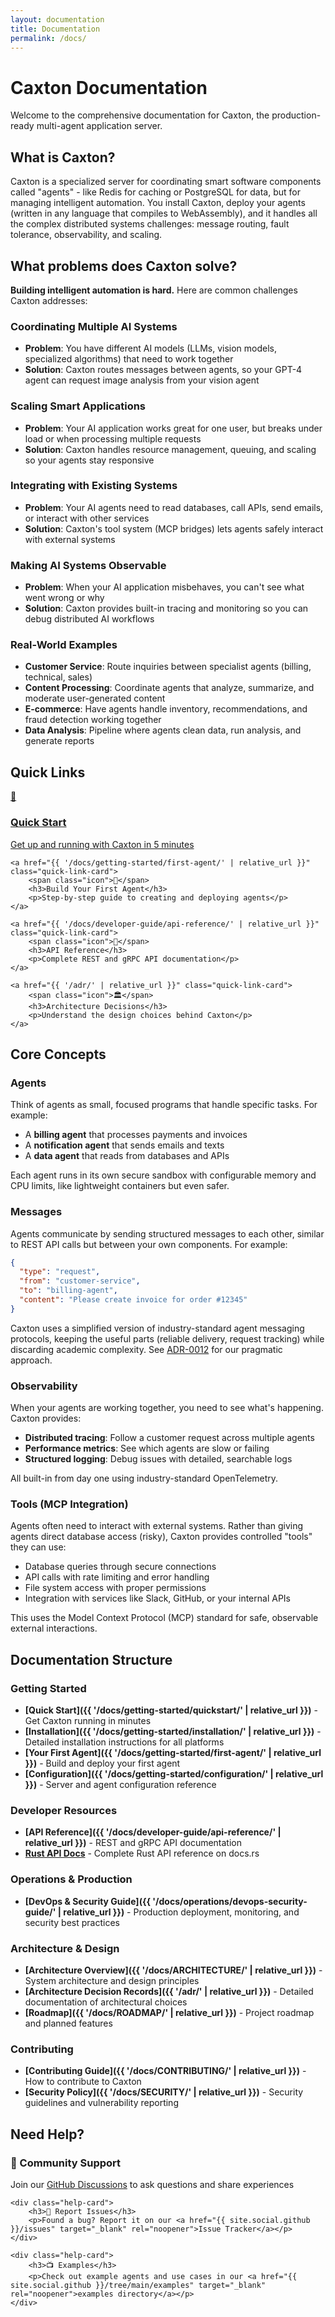 ```yaml
---
layout: documentation
title: Documentation
permalink: /docs/
---
```


# Caxton Documentation

Welcome to the comprehensive documentation for Caxton, the production-ready multi-agent application server.

## What is Caxton?

Caxton is a specialized server for coordinating smart software components called "agents" - like Redis for caching or PostgreSQL for data, but for managing intelligent automation. You install Caxton, deploy your agents (written in any language that compiles to WebAssembly), and it handles all the complex distributed systems challenges: message routing, fault tolerance, observability, and scaling.

## What problems does Caxton solve?

**Building intelligent automation is hard.** Here are common challenges Caxton addresses:

### Coordinating Multiple AI Systems
- **Problem**: You have different AI models (LLMs, vision models, specialized algorithms) that need to work together
- **Solution**: Caxton routes messages between agents, so your GPT-4 agent can request image analysis from your vision agent

### Scaling Smart Applications
- **Problem**: Your AI application works great for one user, but breaks under load or when processing multiple requests
- **Solution**: Caxton handles resource management, queuing, and scaling so your agents stay responsive

### Integrating with Existing Systems
- **Problem**: Your AI agents need to read databases, call APIs, send emails, or interact with other services
- **Solution**: Caxton's tool system (MCP bridges) lets agents safely interact with external systems

### Making AI Systems Observable
- **Problem**: When your AI application misbehaves, you can't see what went wrong or why
- **Solution**: Caxton provides built-in tracing and monitoring so you can debug distributed AI workflows

### Real-World Examples
- **Customer Service**: Route inquiries between specialist agents (billing, technical, sales)
- **Content Processing**: Coordinate agents that analyze, summarize, and moderate user-generated content  
- **E-commerce**: Have agents handle inventory, recommendations, and fraud detection working together
- **Data Analysis**: Pipeline where agents clean data, run analysis, and generate reports

## Quick Links

<div class="docs-quick-links">
    <a href="{{ '/docs/getting-started/quickstart/' | relative_url }}" class="quick-link-card">
        <span class="icon">🚀</span>
        <h3>Quick Start</h3>
        <p>Get up and running with Caxton in 5 minutes</p>
    </a>

    <a href="{{ '/docs/getting-started/first-agent/' | relative_url }}" class="quick-link-card">
        <span class="icon">🤖</span>
        <h3>Build Your First Agent</h3>
        <p>Step-by-step guide to creating and deploying agents</p>
    </a>

    <a href="{{ '/docs/developer-guide/api-reference/' | relative_url }}" class="quick-link-card">
        <span class="icon">📖</span>
        <h3>API Reference</h3>
        <p>Complete REST and gRPC API documentation</p>
    </a>

    <a href="{{ '/adr/' | relative_url }}" class="quick-link-card">
        <span class="icon">🏛️</span>
        <h3>Architecture Decisions</h3>
        <p>Understand the design choices behind Caxton</p>
    </a>
</div>

## Core Concepts

### Agents
Think of agents as small, focused programs that handle specific tasks. For example:
- A **billing agent** that processes payments and invoices
- A **notification agent** that sends emails and texts  
- A **data agent** that reads from databases and APIs

Each agent runs in its own secure sandbox with configurable memory and CPU limits, like lightweight containers but even safer.

### Messages
Agents communicate by sending structured messages to each other, similar to REST API calls but between your own components. For example:
```json
{
  "type": "request",
  "from": "customer-service",
  "to": "billing-agent", 
  "content": "Please create invoice for order #12345"
}
```

Caxton uses a simplified version of industry-standard agent messaging protocols, keeping the useful parts (reliable delivery, request tracking) while discarding academic complexity. See [ADR-0012](/adr/0012-pragmatic-fipa-subset/) for our pragmatic approach.

### Observability
When your agents are working together, you need to see what's happening. Caxton provides:
- **Distributed tracing**: Follow a customer request across multiple agents
- **Performance metrics**: See which agents are slow or failing
- **Structured logging**: Debug issues with detailed, searchable logs

All built-in from day one using industry-standard OpenTelemetry.

### Tools (MCP Integration)
Agents often need to interact with external systems. Rather than giving agents direct database access (risky), Caxton provides controlled "tools" they can use:
- Database queries through secure connections
- API calls with rate limiting and error handling
- File system access with proper permissions
- Integration with services like Slack, GitHub, or your internal APIs

This uses the Model Context Protocol (MCP) standard for safe, observable external interactions.

## Documentation Structure

### Getting Started
- **[Quick Start]({{ '/docs/getting-started/quickstart/' | relative_url }})** - Get Caxton running in minutes
- **[Installation]({{ '/docs/getting-started/installation/' | relative_url }})** - Detailed installation instructions for all platforms
- **[Your First Agent]({{ '/docs/getting-started/first-agent/' | relative_url }})** - Build and deploy your first agent
- **[Configuration]({{ '/docs/getting-started/configuration/' | relative_url }})** - Server and agent configuration reference

### Developer Resources
- **[API Reference]({{ '/docs/developer-guide/api-reference/' | relative_url }})** - REST and gRPC API documentation
- **[Rust API Docs](https://docs.rs/caxton/latest/caxton/)** - Complete Rust API reference on docs.rs

### Operations & Production
- **[DevOps & Security Guide]({{ '/docs/operations/devops-security-guide/' | relative_url }})** - Production deployment, monitoring, and security best practices

### Architecture & Design
- **[Architecture Overview]({{ '/docs/ARCHITECTURE/' | relative_url }})** - System architecture and design principles
- **[Architecture Decision Records]({{ '/adr/' | relative_url }})** - Detailed documentation of architectural choices
- **[Roadmap]({{ '/docs/ROADMAP/' | relative_url }})** - Project roadmap and planned features

### Contributing
- **[Contributing Guide]({{ '/docs/CONTRIBUTING/' | relative_url }})** - How to contribute to Caxton
- **[Security Policy]({{ '/docs/SECURITY/' | relative_url }})** - Security guidelines and vulnerability reporting

## Need Help?

<div class="help-section">
    <div class="help-card">
        <h3>💬 Community Support</h3>
        <p>Join our <a href="{{ site.social.github }}/discussions" target="_blank" rel="noopener">GitHub Discussions</a> to ask questions and share experiences</p>
    </div>

    <div class="help-card">
        <h3>🐛 Report Issues</h3>
        <p>Found a bug? Report it on our <a href="{{ site.social.github }}/issues" target="_blank" rel="noopener">Issue Tracker</a></p>
    </div>

    <div class="help-card">
        <h3>📺 Examples</h3>
        <p>Check out example agents and use cases in our <a href="{{ site.social.github }}/tree/main/examples" target="_blank" rel="noopener">examples directory</a></p>
    </div>
</div>
